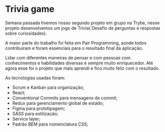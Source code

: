 # Trivia game

Semana passada tivemos nosso segundo projeto em grupo na Trybe, nesse projeto desenvolvemos um jogo de Trivia( Desafio de perguntas e respostas sobre curiosidades).

A maior parte do trabalho foi feita em Pair Programming, aonde todos contribuiram e foram essenciais para o resultado final da aplicação.

Lidar com diferentes maneiras de pensar e com pessoas com conhecimentos e habilidades diversas é sempre muito enriquecedor. Até agora esse foi o projeto que mais aprendi e fico muito feliz com o resultado.

As tecnologias usadas foram:
- Scrum e Kanban para organização;
- React;
- Conventional Commits para mensagens de commit;
- Redux para gerenciamento global de estado;
- Figma para prototipagem;
- SASS para estilização;
- Service layer;
- Padrão BEM para nomenclatura CSS;
